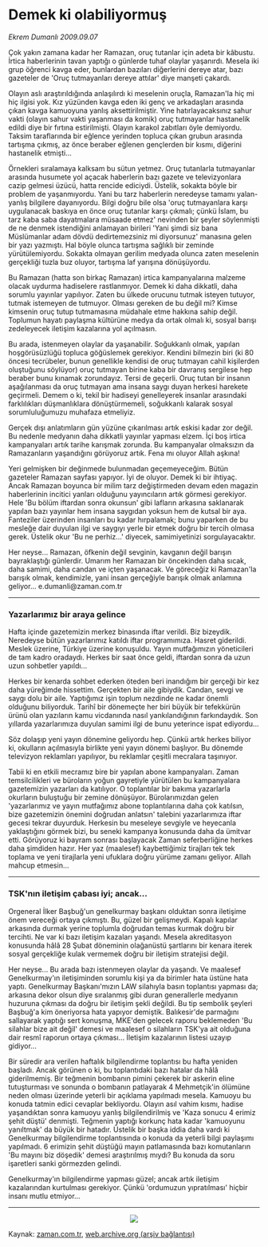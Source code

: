 # Demek ki olabiliyormuş

*Ekrem Dumanlı 2009.09.07*

<tr><td class="metin" colspan="2" style="padding-top: 20px; padding-left: 5px; ">Çok yakın zamana kadar her Ramazan, oruç tutanlar için adeta bir kâbustu. İrtica haberlerinin tavan yaptığı o günlerde tuhaf olaylar yaşanırdı. Mesela iki grup öğrenci kavga eder, bunlardan bazıları diğerlerini dereye atar, bazı gazeteler de 'Oruç tutmayanları dereye attılar' diye manşeti çakardı.</td></tr><tr><td class="metin" colspan="2" style="padding-top: 20px; padding-left: 5px; "><p>Olayın aslı araştırıldığında anlaşılırdı ki meselenin oruçla, Ramazan'la hiç mi hiç ilgisi yok. Kız yüzünden kavga eden iki genç ve arkadaşları arasında çıkan kavga kamuoyuna yanlış aksettirilmiştir. Yine hatırlayacaksınız sahur vakti (olayın sahur vakti yaşanması da komik) oruç tutmayanlar hastanelik edildi diye bir fırtına estirilmişti. Olayın karakol zabıtları öyle demiyordu. Taksim taraflarında bir eğlence yerinden topluca çıkan grubun arasında tartışma çıkmış, az önce beraber eğlenen gençlerden bir kısmı, diğerini hastanelik etmişti...
<p>Örnekleri sıralamaya kalksam bu sütun yetmez. Oruç tutanlarla tutmayanlar arasında husumete yol açacak haberlerin bazı gazete ve televizyonlara cazip gelmesi üzücü, hatta rencide ediciydi. Üstelik, sokakta böyle bir problem de yaşanmıyordu. Yani bu tarz haberlerin neredeyse tamamı yalan-yanlış bilgilere dayanıyordu. Bilgi doğru bile olsa 'oruç tutmayanlara karşı uygulanacak baskıya en önce oruç tutanlar karşı çıkmalı; çünkü İslam, bu tarz kaba saba dayatmalara müsaade etmez' nevinden bir şeyler söylenmişti de ne denmek istendiğini anlamayan birileri 'Yani şimdi siz bana Müslümanlar adam dövdü dedirtemezsiniz mi diyorsunuz' manasına gelen bir yazı yazmıştı. Hal böyle olunca tartışma sağlıklı bir zeminde yürütülemiyordu. Sokakta olmayan gerilim medyada olunca zaten meselenin gerçekliği tuzla buz oluyor, tartışma laf yarışına dönüşüyordu. 
<p>Bu Ramazan (hatta son birkaç Ramazan) irtica kampanyalarına malzeme olacak uydurma hadiselere rastlanmıyor. Demek ki daha dikkatli, daha sorumlu yayınlar yapılıyor. Zaten bu ülkede orucunu tutmak isteyen tutuyor, tutmak istemeyen de tutmuyor. Olması gereken de bu değil mi? Kimse kimsenin oruç tutup tutmamasına müdahale etme hakkına sahip değil. Toplumun hayatı paylaşma kültürüne medya da ortak olmalı ki, sosyal barışı zedeleyecek iletişim kazalarına yol açılmasın.
<p>Bu arada, istenmeyen olaylar da yaşanabilir. Soğukkanlı olmak, yapılan hoşgörüsüzlüğü topluca göğüslemek gerekiyor. Kendini bilmezin biri (ki 80 öncesi tecrübeler, bunun genellikle kendisi de oruç tutmayan cahil kişilerden oluştuğunu söylüyor) oruç tutmayan birine kaba bir davranış sergilese hep beraber bunu kınamak zorundayız. Tersi de geçerli. Oruç tutan bir insanın aşağılanması da oruç tutmayan ama insana saygı duyan herkesi harekete geçirmeli. Demem o ki, tekil bir hadiseyi genelleyerek insanlar arasındaki farklılıkları düşmanlıklara dönüştürmemeli, soğukkanlı kalarak sosyal sorumluluğumuzu muhafaza etmeliyiz.
<p>Gerçek dışı anlatımların gün yüzüne çıkarılması artık eskisi kadar zor değil. Bu nedenle medyanın daha dikkatli yayınlar yapması elzem. İçi boş irtica kampanyaları artık tarihe karışmak zorunda. Bu kampanyalar olmaksızın da Ramazanların yaşandığını görüyoruz artık. Fena mı oluyor Allah aşkına!
<p>Yeri gelmişken bir değinmede bulunmadan geçemeyeceğim. Bütün gazeteler Ramazan sayfası yapıyor. İyi de oluyor. Demek ki bir ihtiyaç. Ancak Ramazan boyunca bir milim tarz değiştirmeden devam eden magazin haberlerinin incitici yanları olduğunu yayıncıların artık görmesi gerekiyor. Hele 'Bu bölüm iftardan sonra okunsun' gibi lafların arkasına saklanarak yapılan bazı yayınlar hem insana saygıdan yoksun hem de kutsal bir aya. Fanteziler üzerinden insanları bu kadar hırpalamak; bunu yaparken de bu mesleğe dair duyulan ilgi ve saygıyı yerle bir etmek doğru bir tercih olmasa gerek. Üstelik okur 'Bu ne perhiz...' diyecek, samimiyetinizi sorgulayacaktır.
<p>Her neyse... Ramazan, öfkenin değil sevginin, kavganın değil barışın bayraklaştığı günlerdir. Umarım her Ramazan bir öncekinden daha sıcak, daha samimi, daha candan ve içten yaşanacak. Ve göreceğiz ki Ramazan'la barışık olmak, kendimizle, yani insan gerçeğiyle barışık olmak anlamına geliyor... e.dumanli@zaman.com.tr
<p><hr/>
<p><h3>Yazarlarımız bir araya gelince</h3>
<p>Hafta içinde gazetemizin merkez binasında iftar verildi. Biz bizeydik. Neredeyse bütün yazarlarımız katıldı iftar programımıza. Hasret giderildi. Meslek üzerine, Türkiye üzerine konuşuldu. Yayın mutfağımızın yöneticileri de tam kadro oradaydı. Herkes bir saat önce geldi, iftardan sonra da uzun uzun sohbetler yapıldı...
<p> Herkes bir kenarda sohbet ederken öteden beri inandığım bir gerçeği bir kez daha yüreğimde hissettim. Gerçekten bir aile gibiydik. Candan, sevgi ve saygı dolu bir aile. Yaptığımız işin toplum nezdinde ne kadar önemli olduğunu biliyorduk. Tarihî bir dönemeçte her biri büyük bir tefekkürün ürünü olan yazıların kamu vicdanında nasıl yankılandığının farkındaydık. Son yıllarda yazarlarımıza duyulan samimi ilgi de bunu yeterince ispat ediyordu...
<p> Söz dolaşıp yeni yayın dönemine geliyordu hep. Çünkü artık herkes biliyor ki, okulların açılmasıyla birlikte yeni yayın dönemi başlıyor. Bu dönemde televizyon reklamları yapılıyor, bu reklamlar çeşitli mecralara taşınıyor.
<p> Tabii ki en etkili mecramız bire bir yapılan abone kampanyaları. Zaman temsilcilikleri ve büroların yoğun gayretiyle yürütülen bu kampanyalara gazetemizin yazarları da katılıyor. O toplantılar bir bakıma yazarlarla okurların buluştuğu bir zemine dönüşüyor. Bürolarımızdan gelen 'yazarlarımız ve yayın mutfağımız abone toplantılarına daha çok katılsın, bize gazetemizin önemini doğrudan anlatsın' talebini yazarlarımıza iftar gecesi tekrar duyurduk. Herkesin bu meseleye sevgiyle ve heyecanla yaklaştığını görmek bizi, bu seneki kampanya konusunda daha da ümitvar etti. Görüyoruz ki bayram sonrası başlayacak Zaman seferberliğine herkes daha şimdiden hazır. Her yaz (maalesef) kaybettiğimiz tirajları tek tek toplama ve yeni tirajlarla yeni ufuklara doğru yürüme zamanı geliyor. Allah mahcup etmesin...
<p><hr/>
<p><h3>TSK'nın iletişim çabası iyi; ancak...</h3>
<p>Orgeneral İlker Başbuğ'un genelkurmay başkanı olduktan sonra iletişime önem vereceği ortaya çıkmıştı. Bu, güzel bir gelişmeydi. Kapalı kapılar arkasında durmak yerine toplumla doğrudan temas kurmak doğru bir tercihti. Ne var ki bazı iletişim kazaları yaşandı. Mesela akreditasyon konusunda hâlâ 28 Şubat döneminin olağanüstü şartlarını bir kenara iterek sosyal gerçekliğe kulak vermemek doğru bir iletişim stratejisi değil.
<p>Her neyse... Bu arada bazı istenmeyen olaylar da yaşandı. Ve maalesef Genelkurmay'ın iletişiminden sorumlu kişi ya da birimler hata üstüne hata yaptı. Genelkurmay Başkanı'mızın LAW silahıyla basın toplantısı yapması da; arkasına dekor olsun diye sıralanmış gibi duran generallerle medyanın huzuruna çıkması da doğru bir iletişim şekli değildi. Bu tip sembolik şeyleri Başbuğ'a kim öneriyorsa hata yapıyor demiştik. Balıkesir'de parmağını sallayarak yaptığı sert konuşma, MKE'den gelecek raporu beklemeden 'Bu silahlar bize ait değil' demesi ve maalesef o silahların TSK'ya ait olduğuna dair resmî raporun ortaya çıkması... İletişim kazalarının listesi uzayıp gidiyor...
<p>Bir süredir ara verilen haftalık bilgilendirme toplantısı bu hafta yeniden başladı. Ancak görünen o ki, bu toplantıdaki bazı hatalar da hâlâ giderilmemiş. Bir teğmenin bombanın pimini çekerek bir askerin eline tutuşturması ve sonunda o bombanın patlayarak 4 Mehmetçik'in ölümüne neden olması üzerinde yeterli bir açıklama yapılmadı mesela. Kamuoyu bu konuda tatmin edici cevaplar bekliyordu. Olayın asıl vahim kısmı, hadise yaşandıktan sonra kamuoyu yanlış bilgilendirilmiş ve 'Kaza sonucu 4 erimiz şehit düştü' denmişti. Teğmenin yaptığı korkunç hata kadar 'kamuoyunu yanıltmak' da büyük bir hatadır. Üstelik bir başka iddia daha vardı ki Genelkurmay bilgilendirme toplantısında o konuda da yeterli bilgi paylaşımı yapılmadı. 6 erimizin şehit düştüğü mayın patlamasında bazı komutanların 'Bu mayını biz döşedik' demesi araştırılmış mıydı? Bu konuda da soru işaretleri sanki görmezden gelindi. 
<p>Genelkurmay'ın bilgilendirme yapması güzel; ancak artık iletişim kazalarından kurtulması gerekiyor. Çünkü 'ordumuzun yıpratılması' hiçbir insanı mutlu etmiyor...
<p> <hr/>
<p align="center"><img border="0" src="http://web.archive.org/web/20100110072442im_/http://medya.zaman.com.tr/2009/09/07/tiraj.gif"/>
<br/></p></p></p></p></p></p></p></p></p></p></p></p></p></p></p></p></p></p></p></p></p></td></tr>

Kaynak: [zaman.com.tr](http://zaman.com.tr/yazar.do?yazino=889282), [web.archive.org (arşiv bağlantısı)](http://web.archive.org/web/20100110072442/http://zaman.com.tr:80/yazar.do?yazino=889282)
